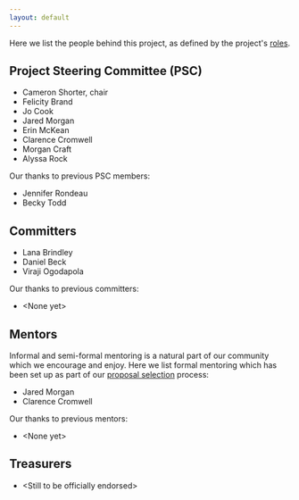 ```yaml
---
layout: default
---
```


Here we list the people behind this project, as defined by the project's [roles](roles.html).

## Project Steering Committee (PSC)

* Cameron Shorter, chair
* Felicity Brand
* Jo Cook
* Jared Morgan
* Erin McKean
* Clarence Cromwell
* Morgan Craft
* Alyssa Rock

Our thanks to previous PSC members:

* Jennifer Rondeau
* Becky Todd

## Committers

* Lana Brindley
* Daniel Beck
* Viraji Ogodapola

Our thanks to previous committers:

* \<None yet\>

## Mentors
Informal and semi-formal mentoring is a natural part of our community which we encourage and enjoy. Here we list formal mentoring which has been set up as part of our [proposal selection](proposal-selection.html) process:

* Jared Morgan
* Clarence Cromwell

Our thanks to previous mentors:

* \<None yet\>

## Treasurers

* \<Still to be officially endorsed>
